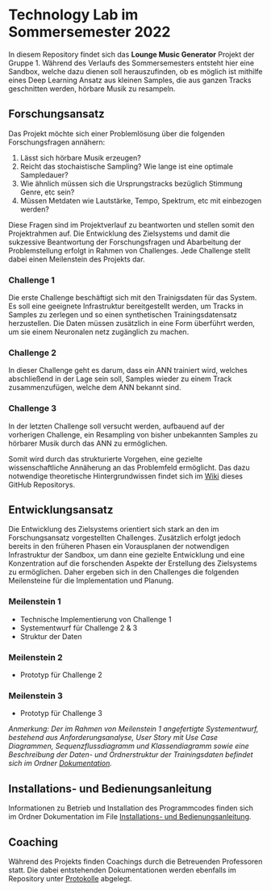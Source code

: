 # Technology Lab im Sommersemester 2022
In diesem Repository findet sich das **Lounge Music Generator** Projekt der Gruppe 1. Während des Verlaufs des Sommersemesters entsteht hier eine Sandbox, welche dazu dienen soll herauszufinden, ob es möglich ist mithilfe eines Deep Learning Ansatz aus kleinen Samples, die aus ganzen Tracks geschnitten werden, hörbare Musik zu resampeln.

## Forschungsansatz
Das Projekt möchte sich einer Problemlösung über die folgenden Forschungsfragen annähern:
  1. Lässt sich hörbare Musik erzeugen?
  2. Reicht das stochaistische Sampling? Wie lange ist eine optimale Sampledauer?
  3. Wie ähnlich müssen sich die Ursprungstracks bezüglich Stimmung Genre, etc sein?
  4. Müssen Metdaten wie Lautstärke, Tempo, Spektrum, etc mit einbezogen werden?

Diese Fragen sind im Projektverlauf zu beantworten und stellen somit den Projektrahmen auf. Die Entwicklung des Zielsystems und damit die sukzessive Beantwortung der Forschungsfragen und Abarbeitung der Problemstellung erfolgt in Rahmen von Challenges. Jede Challenge stellt dabei einen Meilenstein des Projekts dar. 

### Challenge 1
Die erste Challenge beschäftigt sich mit den Trainigsdaten für das System. Es soll eine geeignete Infrastruktur bereitgestellt werden, um Tracks in Samples zu zerlegen und so einen synthetischen Trainingsdatensatz herzustellen. Die Daten müssen zusätzlich in eine Form überführt werden, um sie einem Neuronalen netz zugänglich zu machen.

### Challenge 2
In dieser Challenge geht es darum, dass ein ANN trainiert wird, welches abschließend in der Lage sein soll, Samples wieder zu einem Track zusammenzufügen, welche dem ANN bekannt sind.

### Challenge 3
In der letzten Challenge soll versucht werden, aufbauend auf der vorherigen Challenge, ein Resampling von bisher unbekannten Samples zu hörbarer Musik durch das ANN zu ermöglichen.  

Somit wird durch das strukturierte Vorgehen, eine gezielte wissenschaftliche Annäherung an das Problemfeld ermöglicht. Das dazu notwendige theoretische Hintergrundwissen findet sich im [Wiki](https://github.com/JenniferHammen/TechnologyLab2022/wiki) dieses GitHub Repositorys.

## Entwicklungsansatz
Die Entwicklung des Zielsystems orientiert sich stark an den im Forschungsansatz vorgestellten Challenges. Zusätzlich erfolgt jedoch bereits in den früheren Phasen ein Vorausplanen der notwendigen Infrastruktur der Sandbox, um dann eine gezielte Entwicklung und eine Konzentration auf die forschenden Aspekte der Erstellung des Zielsystems zu ermöglichen. Daher ergeben sich in den Challenges die folgenden Meilensteine für die Implementation und Planung.

### Meilenstein 1
- Technische Implementierung von Challenge 1
- Systementwurf für Challenge 2 & 3
- Struktur der Daten

### Meilenstein 2
- Prototyp für Challenge 2

### Meilenstein 3
- Prototyp für Challenge 3

*Anmerkung: Der im Rahmen von Meilenstein 1 angefertigte Systementwurf, bestehend aus Anforderungsanalyse, User Story mit Use Case Diagrammen, Sequenzflussdiagramm und Klassendiagramm sowie eine Beschreibung der Daten- und Ordnerstruktur der Trainingsdaten befindet sich im Ordner [Dokumentation](https://github.com/JenniferHammen/TechnologyLab2022/tree/main/Dokumentation).*

## Installations- und Bedienungsanleitung
Informationen zu Betrieb und Installation des Programmcodes finden sich im Ordner Dokumentation im File [Installations- und Bedienungsanleitung](https://github.com/JenniferHammen/TechnologyLab2022/blob/main/Dokumentation/Installations-%20und%20Bedienungsanleitung.md).

## Coaching
Während des Projekts finden Coachings durch die Betreuenden Professoren statt. Die dabei entstehenden Dokumentationen werden ebenfalls im Repository unter [Protokolle](https://github.com/JenniferHammen/TechnologyLab2022/tree/main/Protokolle) abgelegt.

